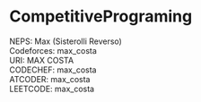 # CompetitivePrograming

NEPS: Max (Sisterolli Reverso)
<br>
Codeforces: max_costa
<br>
URI: MAX COSTA
<br>
CODECHEF: max_costa
<br>
ATCODER: max_costa
<br>
LEETCODE: max_costa
